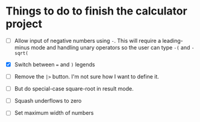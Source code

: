 # Things to do to finish the calculator project

-  [ ]  Allow input of negative numbers using `-`. This will require a
   leading-minus mode and handling unary operators so the user can type `-(`
   and `-sqrt(`

-  [X]  Switch between `=` and `)` legends

-  [ ]  Remove the `|>` button. I'm not sure how I want to define it.
-  [ ]  But do special-case square-root in result mode.

-  [ ]  Squash underflows to zero
-  [ ]  Set maximum width of numbers
